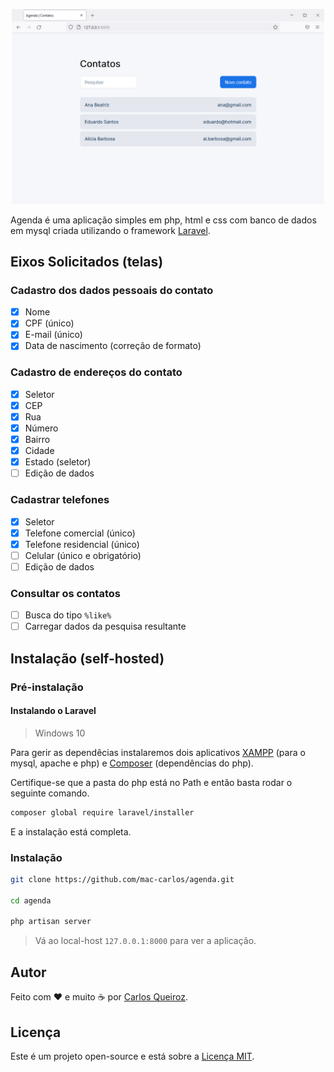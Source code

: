 <p align="center">
    <img src="assets/image.png" width="500px">
</p>

Agenda é uma aplicação simples em php, html e css com banco de dados em mysql criada utilizando o framework [Laravel](https://laravel.com/).

## Eixos Solicitados (telas)

### Cadastro dos dados pessoais do contato

- [x] Nome
- [x] CPF (único)
- [x] E-mail (único)
- [x] Data de nascimento (correção de formato)

### Cadastro de endereços do contato

- [x] Seletor
- [x] CEP
- [x] Rua
- [x] Número
- [x] Bairro
- [x] Cidade
- [x] Estado (seletor)
- [ ] Edição de dados

### Cadastrar telefones

- [x] Seletor
- [x] Telefone comercial (único)
- [x] Telefone residencial (único)
- [ ] Celular (único e obrigatório)
- [ ] Edição de dados

### Consultar os contatos

- [ ] Busca do tipo ```​%like%```
- [ ] Carregar dados da pesquisa resultante

## Instalação (self-hosted)

### Pré-instalação

#### Instalando o Laravel

> Windows 10

Para gerir as dependêcias instalaremos dois aplicativos [XAMPP](https://www.apachefriends.org/pt_br/index.html) (para o mysql, apache e php) e [Composer](https://getcomposer.org/) (dependências do php).

Certifique-se que a pasta do php está no Path e então basta rodar o seguinte comando.

```bash
composer global require laravel/installer
```

E a instalação está completa.

### Instalação

```bash
git clone https://github.com/mac-carlos/agenda.git

cd agenda

php artisan server
```

> Vá ao local-host ```127.0.0.1:8000``` para ver a aplicação.

## Autor

Feito com ❤️  e muito ☕  por [Carlos Queiroz](https://mac-carlos.github.io/).

## Licença 

Este é um projeto open-source e está sobre a [Licença MIT](LICENSE). 